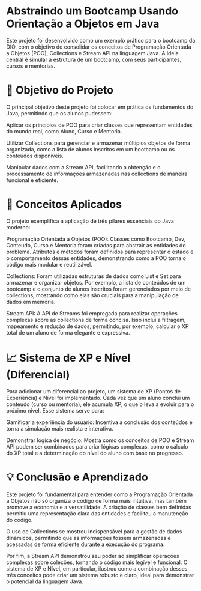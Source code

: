 # Abstraindo um Bootcamp Usando Orientação a Objetos em Java
Este projeto foi desenvolvido como um exemplo prático para o bootcamp da DIO, com o objetivo de consolidar os conceitos de Programação Orientada a Objetos (POO), Collections e Stream API na linguagem Java. A ideia central é simular a estrutura de um bootcamp, com seus participantes, cursos e mentorias.

# 🚀 Objetivo do Projeto
O principal objetivo deste projeto foi colocar em prática os fundamentos do Java, permitindo que os alunos pudessem:

Aplicar os princípios de POO para criar classes que representam entidades do mundo real, como Aluno, Curso e Mentoria.

Utilizar Collections para gerenciar e armazenar múltiplos objetos de forma organizada, como a lista de alunos inscritos em um bootcamp ou os conteúdos disponíveis.

Manipular dados com a Stream API, facilitando a obtenção e o processamento de informações armazenadas nas collections de maneira funcional e eficiente.

# 🧠 Conceitos Aplicados
O projeto exemplifica a aplicação de três pilares essenciais do Java moderno:

Programação Orientada a Objetos (POO): Classes como Bootcamp, Dev, Conteudo, Curso e Mentoria foram criadas para abstrair as entidades do problema. Atributos e métodos foram definidos para representar o estado e o comportamento dessas entidades, demonstrando como a POO torna o código mais modular e reutilizável.

Collections: Foram utilizadas estruturas de dados como List e Set para armazenar e organizar objetos. Por exemplo, a lista de conteúdos de um bootcamp e o conjunto de alunos inscritos foram gerenciados por meio de collections, mostrando como elas são cruciais para a manipulação de dados em memória.

Stream API: A API de Streams foi empregada para realizar operações complexas sobre as collections de forma concisa. Isso inclui a filtragem, mapeamento e redução de dados, permitindo, por exemplo, calcular o XP total de um aluno de forma elegante e expressiva.

# 📈 Sistema de XP e Nível (Diferencial)
Para adicionar um diferencial ao projeto, um sistema de XP (Pontos de Experiência) e Nível foi implementado. Cada vez que um aluno conclui um conteúdo (curso ou mentoria), ele acumula XP, o que o leva a evoluir para o próximo nível. Esse sistema serve para:

Gamificar a experiência do usuário: Incentiva a conclusão dos conteúdos e torna a simulação mais realista e interativa.

Demonstrar lógica de negócio: Mostra como os conceitos de POO e Stream API podem ser combinados para criar lógicas complexas, como o cálculo do XP total e a determinação do nível do aluno com base no progresso.

# 💡 Conclusão e Aprendizado
Este projeto foi fundamental para entender como a Programação Orientada a Objetos não só organiza o código de forma mais intuitiva, mas também promove a economia e a versatilidade. A criação de classes bem definidas permitiu uma representação clara das entidades e facilitou a manutenção do código.

O uso de Collections se mostrou indispensável para a gestão de dados dinâmicos, permitindo que as informações fossem armazenadas e acessadas de forma eficiente durante a execução do programa.

Por fim, a Stream API demonstrou seu poder ao simplificar operações complexas sobre coleções, tornando o código mais legível e funcional. O sistema de XP e Nível, em particular, ilustrou como a combinação desses três conceitos pode criar um sistema robusto e claro, ideal para demonstrar o potencial da linguagem Java.